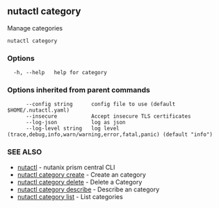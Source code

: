 ## nutactl category

Manage categories

```
nutactl category
```

### Options

```
  -h, --help   help for category
```

### Options inherited from parent commands

```
      --config string      config file to use (default $HOME/.nutactl.yaml)
      --insecure           Accept insecure TLS certificates
      --log-json           log as json
      --log-level string   log level (trace,debug,info,warn/warning,error,fatal,panic) (default "info")
```

### SEE ALSO

* [nutactl](nutactl.md)	 - nutanix prism central CLI
* [nutactl category create](nutactl_category_create.md)	 - Create an category
* [nutactl category delete](nutactl_category_delete.md)	 - Delete a Category
* [nutactl category describe](nutactl_category_describe.md)	 - Describe an category
* [nutactl category list](nutactl_category_list.md)	 - List categories

